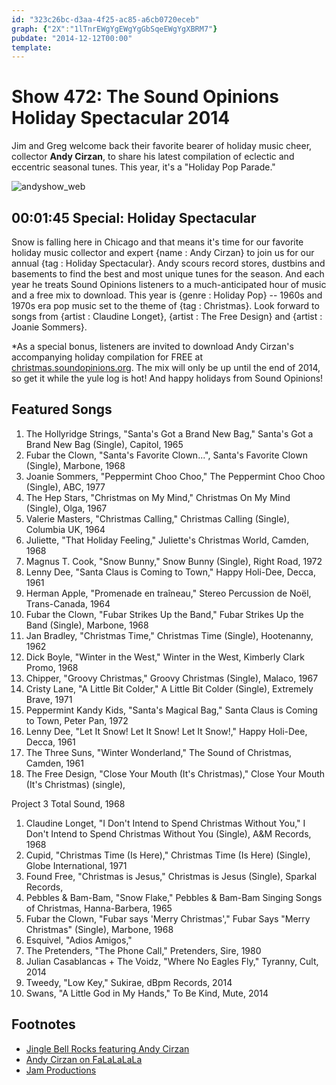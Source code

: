 ```yaml
---
id: "323c26bc-d3aa-4f25-ac85-a6cb0720eceb"
graph: {"2X":"1lTnrEWgYgEWgYgGbSqeEWgYgXBRM7"}
pubdate: "2014-12-12T00:00"
template: 
---
```






# Show 472: The Sound Opinions Holiday Spectacular 2014

Jim and Greg welcome back their favorite bearer of holiday music cheer, collector **Andy Cirzan**, to share his latest compilation of eclectic and eccentric seasonal tunes.  This year, it's a "Holiday Pop Parade."

![andyshow_web](https://static.soundopinions.org/images/2014/andyshow2_web.jpg)



## 00:01:45 Special: Holiday Spectacular

Snow is falling here in Chicago and that means it's time for our favorite holiday music collector and expert {name : Andy Cirzan} to join us for our annual {tag : Holiday Spectacular}. Andy scours record stores, dustbins and basements to find the best and most unique tunes for the season. And each year he treats Sound Opinions listeners to a much-anticipated hour of music and a free mix to download. This year is {genre : Holiday Pop} -- 1960s and 1970s era pop music set to the theme of {tag : Christmas}. Look forward to songs from {artist : Claudine Longet}, {artist : The Free Design} and {artist : Joanie Sommers}.

*As a special bonus, listeners are invited to download Andy Cirzan's accompanying holiday compilation for FREE at [christmas.soundopinions.org](http://christmas.soundopinions.org). The mix will only be up until the end of 2014, so get it while the yule log is hot! And happy holidays from Sound Opinions!



## Featured Songs

1. The Hollyridge Strings, "Santa's Got a Brand New Bag," Santa's Got a Brand New Bag (Single), Capitol, 1965
2. Fubar the Clown, "Santa's Favorite Clown...", Santa's Favorite Clown (Single), Marbone, 1968
3. Joanie Sommers, "Peppermint Choo Choo," The Peppermint Choo Choo (Single), ABC, 1977
4. The Hep Stars, "Christmas on My Mind," Christmas On My Mind (Single), Olga, 1967
5. Valerie Masters, "Christmas Calling," Christmas Calling (Single), Columbia UK, 1964
6. Juliette, "That Holiday Feeling," Juliette's Christmas World, Camden, 1968
7. Magnus T. Cook, "Snow Bunny," Snow Bunny (Single), Right Road, 1972
8. Lenny Dee, "Santa Claus is Coming to Town," Happy Holi-Dee, Decca, 1961
9. Herman Apple, "Promenade en traîneau," Stereo Percussion de Noël, Trans-Canada, 1964
10. Fubar the Clown, "Fubar Strikes Up the Band," Fubar Strikes Up the Band (Single), Marbone, 1968
11. Jan Bradley, "Christmas Time," Christmas Time (Single), Hootenanny, 1962
12. Dick Boyle, "Winter in the West," Winter in the West, Kimberly Clark Promo, 1968
13. Chipper, "Groovy Christmas," Groovy Christmas (Single), Malaco, 1967
14. Cristy Lane, "A Little Bit Colder," A Little Bit Colder (Single), Extremely Brave, 1971
15. Peppermint Kandy Kids, "Santa's Magical Bag," Santa Claus is Coming to Town, Peter Pan, 1972
16. Lenny Dee, "Let It Snow! Let It Snow! Let It Snow!," Happy Holi-Dee, Decca, 1961
17. The Three Suns, "Winter Wonderland," The Sound of Christmas, Camden, 1961
18. The Free Design, "Close Your Mouth (It's Christmas)," Close Your Mouth (It's Christmas) (single),

Project 3 Total Sound, 1968

1. Claudine Longet, "I Don't Intend to Spend Christmas Without You," I Don't Intend to Spend Christmas Without You (Single), A&M Records, 1968
2. Cupid, "Christmas Time (Is Here)," Christmas Time (Is Here) (Single), Globe International, 1971
3. Found Free, "Christmas is Jesus," Christmas is Jesus (Single), Sparkal Records,
4. Pebbles & Bam-Bam, "Snow Flake," Pebbles & Bam-Bam Singing Songs of Christmas, Hanna-Barbera, 1965
5. Fubar the Clown, "Fubar says 'Merry Christmas'," Fubar Says "Merry Christmas" (Single), Marbone, 1968
6. Esquivel, "Adios Amigos,"
7. The Pretenders, "The Phone Call," Pretenders, Sire, 1980
8. Julian Casablancas + The Voidz, "Where No Eagles Fly," Tyranny, Cult, 2014
9. Tweedy, "Low Key," Sukirae, dBpm Records, 2014
10. Swans, "A Little God in My Hands," To Be Kind, Mute, 2014



## Footnotes

- [Jingle Bell Rocks featuring Andy Cirzan](http://jinglebellrocks.com/character/andy-cirzan/)
- [Andy Cirzan on FaLaLaLaLa](http://www.falalalala.com/tag/andy-cirzan/)
- [Jam Productions](http://jamusa.com/about-jam/jam-productions-ltd/)